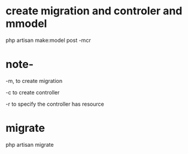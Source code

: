 # create  migration and controler and mmodel 
php artisan make:model post -mcr
# note- 
-m, to create migration

-c to create controller

-r to specify the controller has resource

# migrate 
php artisan migrate